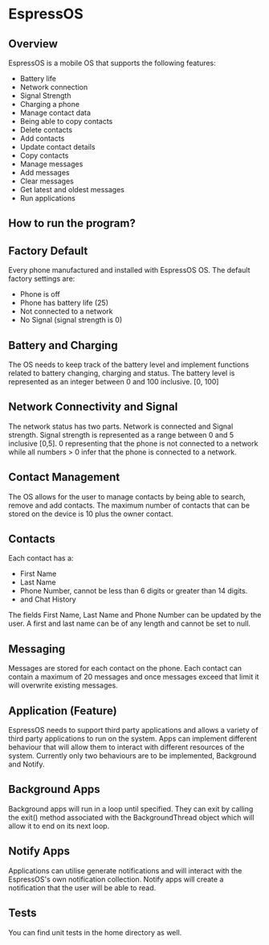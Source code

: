 # EspressOS

## Overview
EspressOS is a mobile OS that supports the following features:
- Battery life
- Network connection
- Signal Strength
- Charging a phone
- Manage contact data
- Being able to copy contacts
- Delete contacts
- Add contacts
- Update contact details
- Copy contacts
- Manage messages
- Add messages
- Clear messages
- Get latest and oldest messages
- Run applications

## How to run the program?


## Factory Default
Every phone manufactured and installed with EspressOS OS. The default factory settings are:
- Phone is off
- Phone has battery life (25)
- Not connected to a network
- No Signal (signal strength is 0)

## Battery and Charging
The OS needs to keep track of the battery level and implement functions related to battery changing, charging and status. The battery level is represented as an integer between 0 and 100 inclusive. [0, 100]

## Network Connectivity and Signal
The network status has two parts. Network is connected and Signal strength. Signal strength is represented as a range between 0 and 5 inclusive [0,5]. 0 representing that the phone is not connected to a network while all numbers > 0 infer that the phone is connected to a network.

## Contact Management
The OS allows for the user to manage contacts by being able to search, remove and add contacts. The maximum number of contacts that can be stored on the device is 10 plus the owner contact.

## Contacts
Each contact has a:
- First Name
- Last Name
- Phone Number, cannot be less than 6 digits or greater than 14 digits.
- and Chat History

The fields First Name, Last Name and Phone Number can be updated by the user. A first and last name can be of any length and cannot be set to null. 

## Messaging
Messages are stored for each contact on the phone. Each contact can contain a maximum of 20 messages and once messages exceed that limit it will overwrite existing messages.

## Application (Feature)
EspressOS needs to support third party applications and allows a variety of third party applications to run on the system. Apps can implement different behaviour that will allow them to interact with different resources of the system. Currently only two behaviours are to be implemented, Background and Notify.

## Background Apps
Background apps will run in a loop until specified. They can exit by calling the exit() method associated with the BackgroundThread object which will allow it to end on its next loop.

## Notify Apps
Applications can utilise generate notifications and will interact with the EspressOS's own notification collection. Notify apps will create a notification that the user will be able to read.

## Tests
You can find unit tests in the home directory as well.
